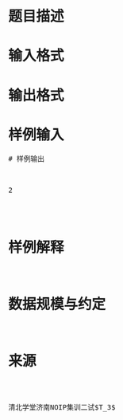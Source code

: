 

# 题目描述



# 输入格式



# 输出格式



# 样例输入


<pre>
# 样例输出


<pre>2</pre>

# 样例解释



# 数据规模与约定



# 来源


<p>
清北学堂济南NOIP集训二试$T_3$
</p>
